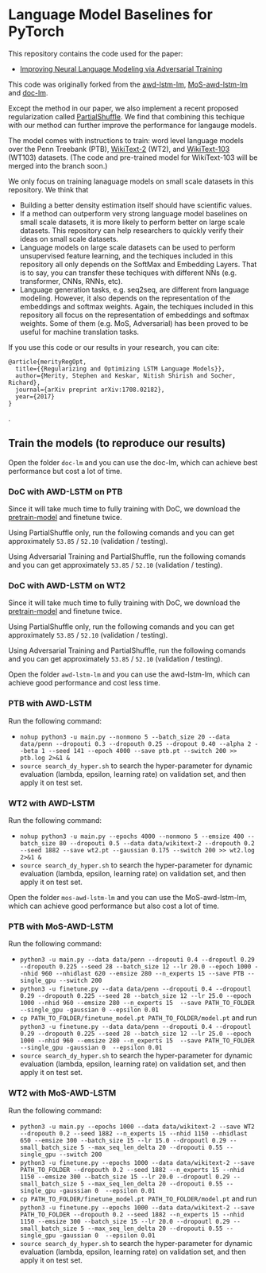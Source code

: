 # Language Model Baselines for PyTorch 

This repository contains the code used for the paper:
+ [Improving Neural Language Modeling via Adversarial Training]()

This code was originally forked from the [awd-lstm-lm](https://github.com/salesforce/awd-lstm-lm), [MoS-awd-lstm-lm](https://github.com/zihangdai/mos) and [doc-lm](https://github.com/nttcslab-nlp/doc_lm).

Except the method in our paper, we also implement a recent proposed regularization called [PartialShuffle](https://github.com/ofirpress/PartialShuffle). We find that combining this techique with our method can further improve the performance for langauge models.

The model comes with instructions to train: word level language models over the Penn Treebank (PTB), [WikiText-2](https://einstein.ai/research/the-wikitext-long-term-dependency-language-modeling-dataset) (WT2), and [WikiText-103](https://einstein.ai/research/the-wikitext-long-term-dependency-language-modeling-dataset) (WT103) datasets. (The code and pre-trained model for WikiText-103 will be merged into the branch soon.)

We only focus on training lanaguage models on small scale datasets in this repository. We think that 
+ Building a better density estimation itself should have scientific values.
+ If a method can outperform very strong language model baselines on small scale datasets, it is more likely to perform better on large scale datasets. This repository can help researchers to quickly verify their ideas on small scale datasets.
+ Language models on large scale datasets can  be used to perform unsupervised feature learning, and the techiques included in this repository all only depends on the SoftMax and Embedding Layers. That is to say, you can transfer these techiques with different NNs (e.g. transformer, CNNs, RNNs, etc).
+ Language generation tasks, e.g. seq2seq, are different from language modeling. However, it also depends on the representation of the embeddings and softmax weights. Again, the techiques included in this repository all focus on the representation of embeddings and softmax weights. Some of them (e.g. MoS, Adversarial) has been proved to be useful for machine translation tasks.

If you use this code or our results in your research, you can cite:

```
@article{merityRegOpt,
  title={{Regularizing and Optimizing LSTM Language Models}},
  author={Merity, Stephen and Keskar, Nitish Shirish and Socher, Richard},
  journal={arXiv preprint arXiv:1708.02182},
  year={2017}
}
``` 
.

## Train the models (to reproduce our results)

Open the folder `doc-lm` and you can use the doc-lm, which can achieve best performance but cost a lot of time.

### DoC with AWD-LSTM on PTB
Since it will take much time to fully training with DoC, we download the [pretrain-model](https://github.com/nttcslab-nlp/doc_lm) and finetune twice. 

Using PartialShuffle only, run the following comands and you can get approximately `53.85` / `52.10` (validation / testing).

Using Adversarial Training and PartialShuffle, run the following comands and you can get approximately `53.85` / `52.10` (validation / testing).

### DoC with AWD-LSTM on WT2
Since it will take much time to fully training with DoC, we download the [pretrain-model](https://github.com/nttcslab-nlp/doc_lm) and finetune twice. 

Using PartialShuffle only, run the following comands and you can get approximately `53.85` / `52.10` (validation / testing).

Using Adversarial Training and PartialShuffle, run the following comands and you can get approximately `53.85` / `52.10` (validation / testing).

Open the folder `awd-lstm-lm` and you can use the awd-lstm-lm, which can achieve good performance and cost less time.

### PTB with AWD-LSTM
Run the following command:
+ `nohup python3 -u main.py --nonmono 5 --batch_size 20 --data data/penn --dropouti 0.3 --dropouth 0.25 --dropout 0.40 --alpha 2 --beta 1 --seed 141 --epoch 4000 --save ptb.pt --switch 200 >> ptb.log 2>&1 &`
+ `source search_dy_hyper.sh` to search the hyper-parameter for dynamic evaluation (lambda, epsilon, learning rate) on validation set, and then apply it on test set.

### WT2 with AWD-LSTM
Run the following command:
+ `nohup python3 -u main.py --epochs 4000 --nonmono 5 --emsize 400 --batch_size 80 --dropouti 0.5 --data data/wikitext-2 --dropouth 0.2 --seed 1882 --save wt2.pt --gaussian 0.175 --switch 200 >> wt2.log  2>&1 &`
+ `source search_dy_hyper.sh` to search the hyper-parameter for dynamic evaluation (lambda, epsilon, learning rate) on validation set, and then apply it on test set.

Open the folder `mos-awd-lstm-lm` and you can use the MoS-awd-lstm-lm, which can achieve good performance but also cost a lot of time.

### PTB with MoS-AWD-LSTM
Run the following command:
+ `python3 -u main.py --data data/penn --dropouti 0.4 --dropoutl 0.29 --dropouth 0.225 --seed 28 --batch_size 12 --lr 20.0 --epoch 1000 --nhid 960 --nhidlast 620 --emsize 280 --n_experts 15 --save PTB --single_gpu --switch 200`
+ `python3 -u finetune.py --data data/penn --dropouti 0.4 --dropoutl 0.29 --dropouth 0.225 --seed 28 --batch_size 12 --lr 25.0 --epoch 1000 --nhid 960 --emsize 280 --n_experts 15  --save PATH_TO_FOLDER --single_gpu -gaussian 0 --epsilon 0.01` 
+ `cp PATH_TO_FOLDER/finetune_model.pt PATH_TO_FOLDER/model.pt` and run `python3 -u finetune.py --data data/penn --dropouti 0.4 --dropoutl 0.29 --dropouth 0.225 --seed 28 --batch_size 12 --lr 25.0 --epoch 1000 --nhid 960 --emsize 280 --n_experts 15  --save PATH_TO_FOLDER --single_gpu -gaussian 0  --epsilon 0.01` 
+ `source search_dy_hyper.sh` to search the hyper-parameter for dynamic evaluation (lambda, epsilon, learning rate) on validation set, and then apply it on test set.

### WT2 with MoS-AWD-LSTM
Run the following command:
+ `python3 -u main.py --epochs 1000 --data data/wikitext-2 --save WT2 --dropouth 0.2 --seed 1882 --n_experts 15 --nhid 1150 --nhidlast 650 --emsize 300 --batch_size 15 --lr 15.0 --dropoutl 0.29 --small_batch_size 5 --max_seq_len_delta 20 --dropouti 0.55 --single_gpu --switch 200`
+ `python3 -u finetune.py --epochs 1000 --data data/wikitext-2 --save PATH_TO_FOLDER --dropouth 0.2 --seed 1882 --n_experts 15 --nhid 1150 --emsize 300 --batch_size 15 --lr 20.0 --dropoutl 0.29 --small_batch_size 5 --max_seq_len_delta 20 --dropouti 0.55 --single_gpu -gaussian 0  --epsilon 0.01` 
+ `cp PATH_TO_FOLDER/finetune_model.pt PATH_TO_FOLDER/model.pt` and run `python3 -u finetune.py --epochs 1000 --data data/wikitext-2 --save PATH_TO_FOLDER --dropouth 0.2 --seed 1882 --n_experts 15 --nhid 1150 --emsize 300 --batch_size 15 --lr 20.0 --dropoutl 0.29 --small_batch_size 5 --max_seq_len_delta 20 --dropouti 0.55 --single_gpu -gaussian 0  --epsilon 0.01`
+ `source search_dy_hyper.sh` to search the hyper-parameter for dynamic evaluation (lambda, epsilon, learning rate) on validation set, and then apply it on test set.
